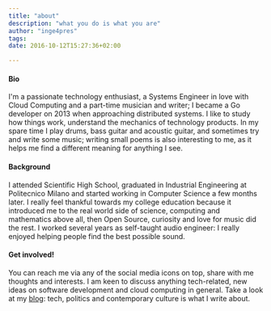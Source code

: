 ```yaml
---
title: "about"
description: "what you do is what you are"
author: "inge4pres"
tags:
date: 2016-10-12T15:27:36+02:00

---
```

#### Bio

I'm a passionate technology enthusiast, a Systems Engineer in love with Cloud Computing and a part-time musician and writer; I became a Go developer on 2013 when approaching distributed systems. I like to study how things work, understand the mechanics of technology products. In my spare time I play drums, bass guitar and acoustic guitar, and sometimes try and write some music; writing small poems is also interesting to me, as it helps me find a different meaning for anything I see.

#### Background

I attended Scientific High School, graduated in Industrial Engineering at Politecnico Milano and started working in Computer Science a few months later. I really feel thankful towards my college education because it introduced me to the real world side of science, computing and mathematics above all, then Open Source, curiosity and love for music did the rest. I worked several years as self-taught audio engineer: I really enjoyed helping people find the best possible sound.

#### Get involved!

You can reach me via any of the social media icons on top, share with me thoughts and interests. I am keen to discuss anything tech-related, new ideas on software development and cloud computing in general. Take a look at my [blog](/ "blog"): tech, politics and contemporary culture is what I write about.
